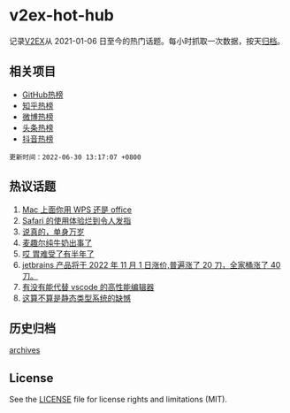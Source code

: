 # v2ex-hot-hub

 记录[V2EX](https://www.v2ex.com/)从 2021-01-06 日至今的热门话题。每小时抓取一次数据，按天[归档](archives)。
 
 ## 相关项目

- [GitHub热榜](https://github.com/lonnyzhang423/github-hot-hub)
- [知乎热榜](https://github.com/lonnyzhang423/zhihu-hot-hub)
- [微博热榜](https://github.com/lonnyzhang423/weibo-hot-hub)
- [头条热榜](https://github.com/lonnyzhang423/toutiao-hot-hub)
- [抖音热榜](https://github.com/lonnyzhang423/douyin-hot-hub)


 `更新时间：2022-06-30 13:17:07 +0800`

## 热议话题

1. [Mac 上面你用 WPS 还是 office](https://www.v2ex.com/t/862936)
1. [Safari 的使用体验烂到令人发指](https://www.v2ex.com/t/862912)
1. [说真的，单身万岁](https://www.v2ex.com/t/863051)
1. [麦趣尔纯牛奶出事了](https://www.v2ex.com/t/863089)
1. [哎 胃难受了有半年了](https://www.v2ex.com/t/862942)
1. [jetbrains 产品将于 2022 年 11 月 1 日涨价,普遍涨了 20 刀，全家桶涨了 40 刀。](https://www.v2ex.com/t/863011)
1. [有没有能代替 vscode 的高性能编辑器](https://www.v2ex.com/t/863081)
1. [这算不算是静态类型系统的缺憾](https://www.v2ex.com/t/863142)

## 历史归档

[archives](archives)

## License

See the [LICENSE](LICENSE) file for license rights and limitations (MIT).
